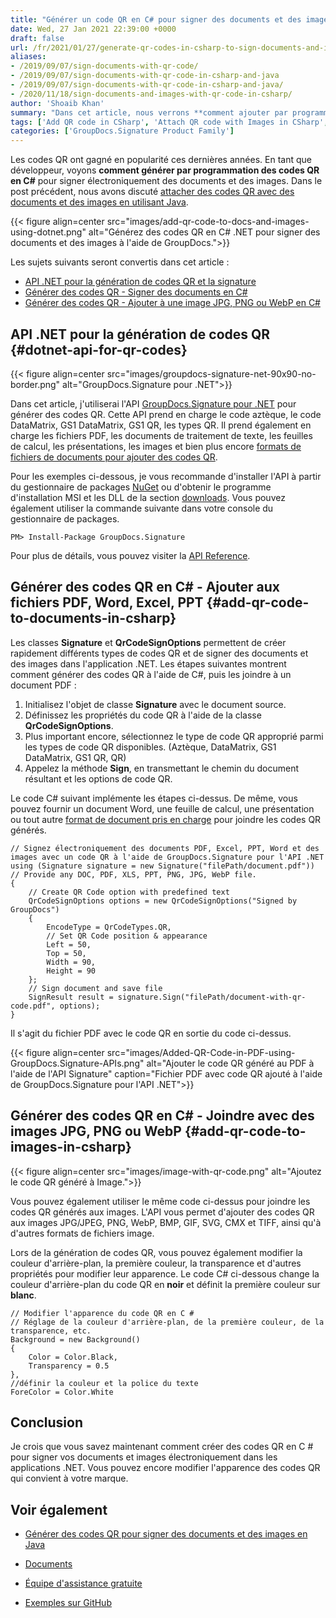 ```yaml
---
title: "Générer un code QR en C# pour signer des documents et des images"
date: Wed, 27 Jan 2021 22:39:00 +0000
draft: false
url: /fr/2021/01/27/generate-qr-codes-in-csharp-to-sign-documents-and-images/
aliases:
- /2019/09/07/sign-documents-with-qr-code/
- /2019/09/07/sign-documents-with-qr-code-in-csharp-and-java
- /2019/09/07/sign-documents-with-qr-code-in-csharp-and-java/
- /2020/11/18/sign-documents-and-images-with-qr-code-in-csharp/
author: 'Shoaib Khan'
summary: "Dans cet article, nous verrons **comment ajouter par programmation des codes QR pour signer électroniquement des documents et des images à l'aide de C#**. GroupDocs.Signature pour .NET est l'API permettant d'ajouter des codes QR dans des fichiers PDF, des documents de traitement de texte, des feuilles de calcul, des présentations et des images. Il prend en charge diverses signatures électroniques pour une grande liste de formats de fichiers pris en charge. Parmi les codes QR, il prend en charge le code aztèque, le code DataMatrix, GS1 DataMatrix, GS1 QR, les types QR. L'API nous permet d'ajouter des codes QR aux images JPG/JPEG, PNG, WebP, BMP, GIF, SVG, CMX et TIFF ainsi qu'à d'autres formats de fichiers image."
tags: ['Add QR code in CSharp', 'Attach QR code with Images in CSharp', 'eSign in CSharp', 'generate qr code in csharp', 'Sign documents with QR code in CSharp']
categories: ['GroupDocs.Signature Product Family']
---
```


Les codes QR ont gagné en popularité ces dernières années. En tant que développeur, voyons **comment générer par programmation des codes QR en C#** pour signer électroniquement des documents et des images. Dans le post précédent, nous avons discuté [attacher des codes QR avec des documents et des images en utilisant Java][1].



{{< figure align=center src="images/add-qr-code-to-docs-and-images-using-dotnet.png" alt="Générez des codes QR en C# .NET pour signer des documents et des images à l'aide de GroupDocs.">}}


Les sujets suivants seront convertis dans cet article :

* [API .NET pour la génération de codes QR et la signature][2]
* [Générer des codes QR - Signer des documents en C#][3]
* [Générer des codes QR - Ajouter à une image JPG, PNG ou WebP en C#][4]

## API .NET pour la génération de codes QR {#dotnet-api-for-qr-codes}



{{< figure align=center src="images/groupdocs-signature-net-90x90-no-border.png" alt="GroupDocs.Signature pour .NET">}}


Dans cet article, j'utiliserai l'API [GroupDocs.Signature pour .NET][5] pour générer des codes QR. Cette API prend en charge le code aztèque, le code DataMatrix, GS1 DataMatrix, GS1 QR, les types QR. Il prend également en charge les fichiers PDF, les documents de traitement de texte, les feuilles de calcul, les présentations, les images et bien plus encore [formats de fichiers de documents pour ajouter des codes QR][6].

Pour les exemples ci-dessous, je vous recommande d'installer l'API à partir du gestionnaire de packages [NuGet][7] ou d'obtenir le programme d'installation MSI et les DLL de la section [downloads][8]. Vous pouvez également utiliser la commande suivante dans votre console du gestionnaire de packages.

```
PM> Install-Package GroupDocs.Signature
```

Pour plus de détails, vous pouvez visiter la [API Reference][9].

## Générer des codes QR en C# - Ajouter aux fichiers PDF, Word, Excel, PPT {#add-qr-code-to-documents-in-csharp}

Les classes **Signature** et **QrCodeSignOptions** permettent de créer rapidement différents types de codes QR et de signer des documents et des images dans l'application .NET. Les étapes suivantes montrent comment générer des codes QR à l'aide de C#, puis les joindre à un document PDF :

1. Initialisez l'objet de classe **Signature** avec le document source.
2. Définissez les propriétés du code QR à l'aide de la classe **QrCodeSignOptions**.
3. Plus important encore, sélectionnez le type de code QR approprié parmi les types de code QR disponibles. (Aztèque, DataMatrix, GS1 DataMatrix, GS1 QR, QR)
4. Appelez la méthode **Sign**, en transmettant le chemin du document résultant et les options de code QR.

Le code C# suivant implémente les étapes ci-dessus. De même, vous pouvez fournir un document Word, une feuille de calcul, une présentation ou tout autre [format de document pris en charge][10] pour joindre les codes QR générés.

```
// Signez électroniquement des documents PDF, Excel, PPT, Word et des images avec un code QR à l'aide de GroupDocs.Signature pour l'API .NET
using (Signature signature = new Signature("filePath/document.pdf")) // Provide any DOC, PDF, XLS, PPT, PNG, JPG, WebP file.
{
    // Create QR Code option with predefined text
    QrCodeSignOptions options = new QrCodeSignOptions("Signed by GroupDocs")
    {
        EncodeType = QrCodeTypes.QR,
        // Set QR Code position & appearance
        Left = 50,
        Top = 50,
        Width = 90,
        Height = 90
    };
    // Sign document and save file
    SignResult result = signature.Sign("filePath/document-with-qr-code.pdf", options);
}
```

Il s'agit du fichier PDF avec le code QR en sortie du code ci-dessus.



{{< figure align=center src="images/Added-QR-Code-in-PDF-using-GroupDocs.Signature-APIs.png" alt="Ajouter le code QR généré au PDF à l'aide de l'API Signature" caption="Fichier PDF avec code QR ajouté à l'aide de GroupDocs.Signature pour l'API .NET">}}


## Générer des codes QR en C# - Joindre avec des images JPG, PNG ou WebP {#add-qr-code-to-images-in-csharp}



{{< figure align=center src="images/image-with-qr-code.png" alt="Ajoutez le code QR généré à Image.">}}


Vous pouvez également utiliser le même code ci-dessus pour joindre les codes QR générés aux images. L'API vous permet d'ajouter des codes QR aux images JPG/JPEG, PNG, WebP, BMP, GIF, SVG, CMX et TIFF, ainsi qu'à d'autres formats de fichiers image.

Lors de la génération de codes QR, vous pouvez également modifier la couleur d'arrière-plan, la première couleur, la transparence et d'autres propriétés pour modifier leur apparence. Le code C# ci-dessous change la couleur d'arrière-plan du code QR en **noir** et définit la première couleur sur **blanc**.

```
// Modifier l'apparence du code QR en C #
// Réglage de la couleur d'arrière-plan, de la première couleur, de la transparence, etc.
Background = new Background()
{
    Color = Color.Black,
    Transparency = 0.5
},
//définir la couleur et la police du texte
ForeColor = Color.White
```

## Conclusion

Je crois que vous savez maintenant comment créer des codes QR en C # pour signer vos documents et images électroniquement dans les applications .NET. Vous pouvez encore modifier l'apparence des codes QR qui convient à votre marque.

## Voir également

* [Générer des codes QR pour signer des documents et des images en Java][11]

* [Documents][12]
* [Équipe d'assistance gratuite][13]
* [Exemples sur GitHub][14]







[1]: https://blog.groupdocs.com/2021/02/19/generate-qr-codes-in-java-to-sign-documents-and-images/
[2]: #dotnet-api-for-qr-codes
[3]: #add-qr-code-to-documents-in-csharp
[4]: #add-qr-code-to-images-in-csharp
[5]: https://products.groupdocs.com/signature/net
[6]: https://docs.groupdocs.com/signature/net/supported-document-formats/
[7]: https://www.nuget.org/packages/groupdocs.signature
[8]: https://downloads.groupdocs.com/signature/net
[9]: https://apireference.groupdocs.com/signature/net
[10]: https://docs.groupdocs.com/signature/net/supported-document-formats/
[11]: https://blog.groupdocs.com/2021/02/19/generate-qr-codes-in-java-to-sign-documents-and-images/
[12]: https://docs.groupdocs.com/signature/net/
[13]: https://forum.groupdocs.com/c/signature
[14]: https://github.com/groupdocs-signature/GroupDocs.Signature-for-.NET


